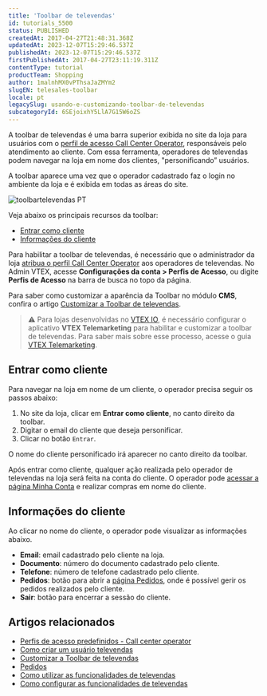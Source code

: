 ```yaml
---
title: 'Toolbar de televendas'
id: tutorials_5500
status: PUBLISHED
createdAt: 2017-04-27T21:48:31.368Z
updatedAt: 2023-12-07T15:29:46.537Z
publishedAt: 2023-12-07T15:29:46.537Z
firstPublishedAt: 2017-04-27T23:11:19.311Z
contentType: tutorial
productTeam: Shopping
author: 1malnhMX0vPThsaJaZMYm2
slugEN: telesales-toolbar
locale: pt
legacySlug: usando-e-customizando-toolbar-de-televendas
subcategoryId: 6SEjoixhY5LlA7G15W6oZS
---
```


A toolbar de televendas é uma barra superior exibida no site da loja para usuários com o [perfil de acesso Call Center Operator](https://help.vtex.com/pt/tutorial/como-criar-um-usuario-de-televendas--frequentlyAskedQuestions_4227), responsáveis pelo atendimento ao cliente. Com essa ferramenta, operadores de televendas podem navegar na loja em nome dos clientes, "personificando” usuários.

A toolbar aparece uma vez que o operador cadastrado faz o login no ambiente da loja e é exibida em todas as áreas do site.

![toolbartelevendas PT](//images.ctfassets.net/alneenqid6w5/5ed5A8G266JqwpCaYAyDdI/14d47a02678e01865dfcfc304647f1f2/toolbartelevendas_PT.png)

Veja abaixo os principais recursos da toolbar:
*   [Entrar como cliente](#entrar-como-cliente)
*   [Informações do cliente](#informacoes-do-cliente)

Para habilitar a toolbar de televendas, é necessário que o administrador da loja [atribua o perfil Call Center Operator](https://help.vtex.com/pt/faq/como-criar-um-usuario-de-televendas) aos operadores de televendas. No Admin VTEX, acesse **Configurações da conta > Perfis de Acesso**, ou digite **Perfis de Acesso** na barra de busca no topo da página.

Para saber como customizar a aparência da Toolbar no módulo **CMS**, confira o artigo [Customizar a Toolbar de televendas](https://help.vtex.com/pt/tutorial/customizar-a-toolbar-de-televendas--1XEz1zqO3KyIuwC4asUsOg).

>⚠️ Para lojas desenvolvidas no [VTEX IO](https://developers.vtex.com/vtex-developer-docs/docs/what-is-vtex-io), é necessário configurar o aplicativo **VTEX Telemarketing** para habilitar e customizar a toolbar de televendas. Para saber mais sobre esse processo, acesse o guia [VTEX Telemarketing](https://developers.vtex.com/vtex-developer-docs/docs/vtex-telemarketing).

## Entrar como cliente

Para navegar na loja em nome de um cliente, o operador precisa seguir os passos abaixo:

1. No site da loja, clicar em **Entrar como cliente**, no canto direito da toolbar.
2. Digitar o email do cliente que deseja personificar.
3. Clicar no botão `Entrar`.

O nome do cliente personificado irá aparecer no canto direito da toolbar.

Após entrar como cliente, qualquer ação realizada pelo operador de televendas na loja será feita na conta do cliente. O operador pode [acessar a página Minha Conta](https://help.vtex.com/pt/tutorial/how-does-my-account-work--2BQ3GiqhqGJTXsWVuio3Xh) e realizar compras em nome do cliente.

## Informações do cliente

Ao clicar no nome do cliente, o operador pode visualizar as informações abaixo.

*   **Email**: email cadastrado pelo cliente na loja.
*   **Documento**: número do documento cadastrado pelo cliente.
*   **Telefone**: número de telefone cadastrado pelo cliente. 
*   **Pedidos**: botão para abrir a [página Pedidos](https://help.vtex.com/pt/tutorial/how-does-my-account-work--2BQ3GiqhqGJTXsWVuio3Xh#pedidos), onde é possível gerir os pedidos realizados pelo cliente.
*   **Sair**: botão para encerrar a sessão do cliente.

## Artigos relacionados

* [Perfis de acesso predefinidos - Call center operator](https://help.vtex.com/pt/tutorial/perfis-de-acesso-predefinidos--jGDurZKJHvHJS13LnO7Dy#call-center-operator)
* [Como criar um usuário televendas](https://help.vtex.com/pt/tutorial/como-criar-um-usuario-de-televendas--frequentlyAskedQuestions_4227)
* [Customizar a Toolbar de televendas](https://help.vtex.com/pt/tutorial/customizar-a-toolbar-de-televendas--1XEz1zqO3KyIuwC4asUsOg)
* [Pedidos](https://help.vtex.com/pt/tutorial/how-does-my-account-work--2BQ3GiqhqGJTXsWVuio3Xh#pedidos)
* [Como utilizar as funcionalidades de televendas](https://help.vtex.com/pt/tutorial/funcionalidades-de-televendas--UqhiccIRIK2KD0OqkzJaS)
* [Como configurar as funcionalidades de televendas](https://help.vtex.com/pt/tutorial/como-configurar-as-funcionalidades-de-televendas--76FNgQP2Glc4umMJ5Yr50R)
